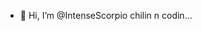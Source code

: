 - 👋 Hi, I’m @IntenseScorpio
chilin n codin...


<!---
IntenseScorpio/IntenseScorpio is a ✨ special ✨ repository because its `README.md` (this file) appears on your GitHub profile.
You can click the Preview link to take a look at your changes.
--->
